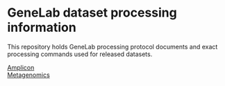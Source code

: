 # GeneLab dataset processing information
This repository holds GeneLab processing protocol documents and exact processing commands used for released datasets.

[Amplicon](https://github.com/AstrobioMike/mock-temp/tree/master/amplicon)  
[Metagenomics](https://github.com/AstrobioMike/mock-temp/tree/master/metagenomics)
